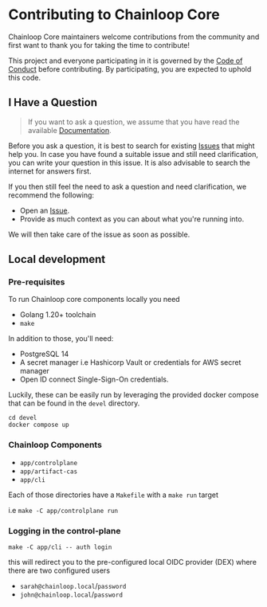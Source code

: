 # Contributing to Chainloop Core

Chainloop Core maintainers welcome contributions from the community and first want to thank you for taking the time to contribute!

This project and everyone participating in it is governed by the [Code of Conduct](./CODE_OF_CONDUCT.md) before contributing. By participating, you are expected to uphold this code.

## I Have a Question

> If you want to ask a question, we assume that you have read the available [Documentation](https://docs.chainloop.dev).

Before you ask a question, it is best to search for existing [Issues](https://github.com/chainloop-dev/chainloop/issues) that might help you. In case you have found a suitable issue and still need clarification, you can write your question in this issue. It is also advisable to search the internet for answers first.

If you then still feel the need to ask a question and need clarification, we recommend the following:

- Open an [Issue](https://github.com/chainloop-dev/chainloop/issues/new).
- Provide as much context as you can about what you're running into.

We will then take care of the issue as soon as possible.

## Local development

### Pre-requisites

To run Chainloop core components locally you need

- Golang 1.20+ toolchain
- `make`

In addition to those, you'll need:

- PostgreSQL 14
- A secret manager i.e Hashicorp Vault or credentials for AWS secret manager
- Open ID connect Single-Sign-On credentials.

Luckily, these can be easily run by leveraging the provided docker compose that can be found in the `devel` directory.

```
cd devel
docker compose up
```

### Chainloop Components

- `app/controlplane`
- `app/artifact-cas`
- `app/cli`

Each of those directories have a `Makefile` with a `make run` target

i.e `make -C app/controlplane run`

### Logging in the control-plane

```
make -C app/cli -- auth login
```

this will redirect you to the pre-configured local OIDC provider (DEX) where there are two configured users

- `sarah@chainloop.local`/`password`
- `john@chainloop.local`/`password`
